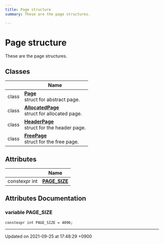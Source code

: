 ```yaml
---
title: Page structure
summary: These are the page structures. 

---
```


# Page structure

These are the page structures. 

## Classes

|                | Name           |
| -------------- | -------------- |
| class | **[Page](Classes/structPage.md)** <br>struct for abstract page.  |
| class | **[AllocatedPage](Classes/structAllocatedPage.md)** <br>struct for allocated page.  |
| class | **[HeaderPage](Classes/structHeaderPage.md)** <br>struct for the header page.  |
| class | **[FreePage](Classes/structFreePage.md)** <br>struct for the free page.  |

## Attributes

|                | Name           |
| -------------- | -------------- |
| constexpr int | **[PAGE_SIZE](Modules/group__Page.md#variable-page-size)**  |



## Attributes Documentation

### variable PAGE_SIZE

```
constexpr int PAGE_SIZE = 4096;
```





-------------------------------

Updated on 2021-09-25 at 17:48:29 +0900